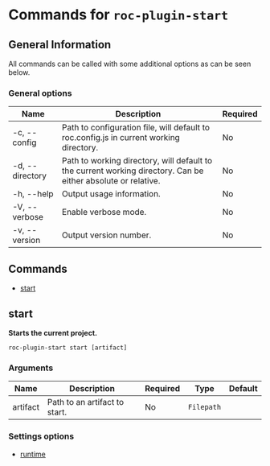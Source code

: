 # Commands for `roc-plugin-start`

## General Information
All commands can be called with some additional options as can be seen below.

### General options

| Name            | Description                                                                                                   | Required |
| --------------- | ------------------------------------------------------------------------------------------------------------- | -------- |
| -c, --config    | Path to configuration file, will default to roc.config.js in current working directory.                       | No       |
| -d, --directory | Path to working directory, will default to the current working directory. Can be either absolute or relative. | No       |
| -h, --help      | Output usage information.                                                                                     | No       |
| -V, --verbose   | Enable verbose mode.                                                                                          | No       |
| -v, --version   | Output version number.                                                                                        | No       |

## Commands
* [start](#start)

## start
__Starts the current project.__

```
roc-plugin-start start [artifact]
```

### Arguments

| Name     | Description                   | Required | Type       | Default |
| -------- | ----------------------------- | -------- | ---------- | ------- |
| artifact | Path to an artifact to start. | No       | `Filepath` |         |

### Settings options
* [runtime](/packages/roc-plugin-start/docs/Settings.md#runtime)

